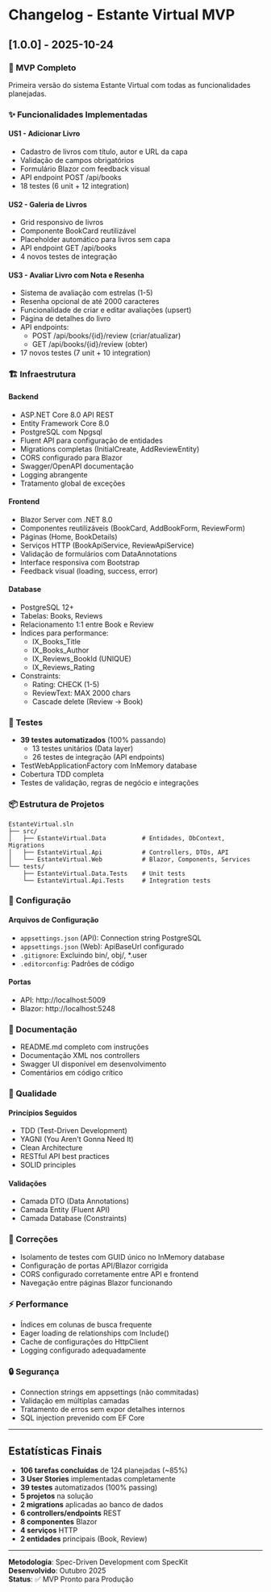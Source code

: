 # Changelog - Estante Virtual MVP

## [1.0.0] - 2025-10-24

### 🎉 MVP Completo

Primeira versão do sistema Estante Virtual com todas as funcionalidades planejadas.

### ✨ Funcionalidades Implementadas

#### US1 - Adicionar Livro
- Cadastro de livros com título, autor e URL da capa
- Validação de campos obrigatórios
- Formulário Blazor com feedback visual
- API endpoint POST /api/books
- 18 testes (6 unit + 12 integration)

#### US2 - Galeria de Livros
- Grid responsivo de livros
- Componente BookCard reutilizável
- Placeholder automático para livros sem capa
- API endpoint GET /api/books
- 4 novos testes de integração

#### US3 - Avaliar Livro com Nota e Resenha
- Sistema de avaliação com estrelas (1-5)
- Resenha opcional de até 2000 caracteres
- Funcionalidade de criar e editar avaliações (upsert)
- Página de detalhes do livro
- API endpoints:
  - POST /api/books/{id}/review (criar/atualizar)
  - GET /api/books/{id}/review (obter)
- 17 novos testes (7 unit + 10 integration)

### 🏗️ Infraestrutura

#### Backend
- ASP.NET Core 8.0 API REST
- Entity Framework Core 8.0
- PostgreSQL com Npgsql
- Fluent API para configuração de entidades
- Migrations completas (InitialCreate, AddReviewEntity)
- CORS configurado para Blazor
- Swagger/OpenAPI documentação
- Logging abrangente
- Tratamento global de exceções

#### Frontend
- Blazor Server com .NET 8.0
- Componentes reutilizáveis (BookCard, AddBookForm, ReviewForm)
- Páginas (Home, BookDetails)
- Serviços HTTP (BookApiService, ReviewApiService)
- Validação de formulários com DataAnnotations
- Interface responsiva com Bootstrap
- Feedback visual (loading, success, error)

#### Database
- PostgreSQL 12+
- Tabelas: Books, Reviews
- Relacionamento 1:1 entre Book e Review
- Índices para performance:
  - IX_Books_Title
  - IX_Books_Author
  - IX_Reviews_BookId (UNIQUE)
  - IX_Reviews_Rating
- Constraints:
  - Rating: CHECK (1-5)
  - ReviewText: MAX 2000 chars
  - Cascade delete (Review → Book)

### 🧪 Testes

- **39 testes automatizados** (100% passando)
  - 13 testes unitários (Data layer)
  - 26 testes de integração (API endpoints)
- TestWebApplicationFactory com InMemory database
- Cobertura TDD completa
- Testes de validação, regras de negócio e integrações

### 📦 Estrutura de Projetos

```
EstanteVirtual.sln
├── src/
│   ├── EstanteVirtual.Data          # Entidades, DbContext, Migrations
│   ├── EstanteVirtual.Api           # Controllers, DTOs, API
│   └── EstanteVirtual.Web           # Blazor, Components, Services
└── tests/
    ├── EstanteVirtual.Data.Tests    # Unit tests
    └── EstanteVirtual.Api.Tests     # Integration tests
```

### 🔧 Configuração

#### Arquivos de Configuração
- `appsettings.json` (API): Connection string PostgreSQL
- `appsettings.json` (Web): ApiBaseUrl configurado
- `.gitignore`: Excluindo bin/, obj/, *.user
- `.editorconfig`: Padrões de código

#### Portas
- API: http://localhost:5009
- Blazor: http://localhost:5248

### 📝 Documentação

- README.md completo com instruções
- Documentação XML nos controllers
- Swagger UI disponível em desenvolvimento
- Comentários em código crítico

### 🎯 Qualidade

#### Princípios Seguidos
- TDD (Test-Driven Development)
- YAGNI (You Aren't Gonna Need It)
- Clean Architecture
- RESTful API best practices
- SOLID principles

#### Validações
- Camada DTO (Data Annotations)
- Camada Entity (Fluent API)
- Camada Database (Constraints)

### 🐛 Correções

- Isolamento de testes com GUID único no InMemory database
- Configuração de portas API/Blazor corrigida
- CORS configurado corretamente entre API e frontend
- Navegação entre páginas Blazor funcionando

### ⚡ Performance

- Índices em colunas de busca frequente
- Eager loading de relationships com Include()
- Cache de configurações do HttpClient
- Logging configurado adequadamente

### 🔒 Segurança

- Connection strings em appsettings (não commitadas)
- Validação em múltiplas camadas
- Tratamento de erros sem expor detalhes internos
- SQL injection prevenido com EF Core

---

## Estatísticas Finais

- **106 tarefas concluídas** de 124 planejadas (~85%)
- **3 User Stories** implementadas completamente
- **39 testes** automatizados (100% passing)
- **5 projetos** na solução
- **2 migrations** aplicadas ao banco de dados
- **6 controllers/endpoints** REST
- **8 componentes** Blazor
- **4 serviços** HTTP
- **2 entidades** principais (Book, Review)

---

**Metodologia**: Spec-Driven Development com SpecKit  
**Desenvolvido**: Outubro 2025  
**Status**: ✅ MVP Pronto para Produção
